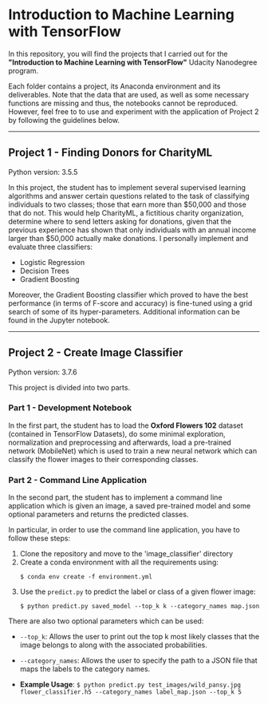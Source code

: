 # Introduction to Machine Learning with TensorFlow

In this repository, you will find the projects that I carried out for the __"Introduction to Machine Learning with TensorFlow"__ Udacity Nanodegree program.

Each folder contains a project, its Anaconda environment and its deliverables. Note that the data that are used, as well as some necessary functions are missing and thus, the notebooks cannot be reproduced. However, feel free to to use and experiment with the application of Project 2 by following the guidelines below.

---

## Project 1 - Finding Donors for CharityML

Python version: 3.5.5

In this project, the student has to implement several supervised learning algorithms and answer certain questions related to the task of classifying individuals to two classes; those that earn more than $50,000 and those that do not. This would help CharityML, a fictitious charity organization, determine where to send letters asking for donations, given that the previous experience has shown that only individuals with an annual income larger than $50,000 actually make donations. I personally implement and evaluate three classifiers: 

- Logistic Regression
- Decision Trees
- Gradient Boosting 

Moreover, the Gradient Boosting classifier which proved to have the best performance (in terms of F-score and accuracy) is fine-tuned using a grid search of some of its hyper-parameters. Additional information can be found in the Jupyter notebook.

---

## Project 2 - Create Image Classifier

Python version: 3.7.6

This project is divided into two parts. 

### Part 1 - Development Notebook
In the first part, the student has to load the __Oxford Flowers 102__ dataset (contained in TensorFlow Datasets), do some minimal exploration, normalization and preprocessing and afterwards, load a pre-trained network (MobileNet) which is used to train a new neural network which can classify the flower images to their corresponding classes.

### Part 2 - Command Line Application
In the second part, the student has to implement a command line application which is given an image, a saved pre-trained model and some optional parameters and returns the predicted classes.

In particular, in order to use the command line application, you have to follow these steps:
1. Clone the repository and move to the 'image_classifier' directory
2. Create a conda environment with all the requirements using: 
   ```
   $ conda env create -f environment.yml
   ```
3. Use the ```predict.py``` to predict the label or class of a given flower image: 
   ```
   $ python predict.py saved_model --top_k k --category_names map.json 
   ```

There are also two optional parameters which can be used:
* ```--top_k```: Allows the user to print out the top k most likely classes that the image belongs to along with the associated probabilities.
* ```--category_names```: Allows the user to specify the path to a JSON file that maps the labels to the category names.

* __Example Usage__:
```$ python predict.py test_images/wild_pansy.jpg flower_classifier.h5 --category_names label_map.json --top_k 5```


